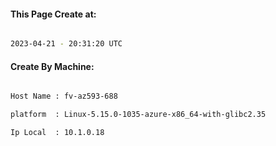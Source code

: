 
   
#### This Page Create at:

```bash

2023-04-21 - 20:31:20 UTC

```

#### Create By Machine:

```bash

Host Name : fv-az593-688

platform  : Linux-5.15.0-1035-azure-x86_64-with-glibc2.35

Ip Local  : 10.1.0.18

```

